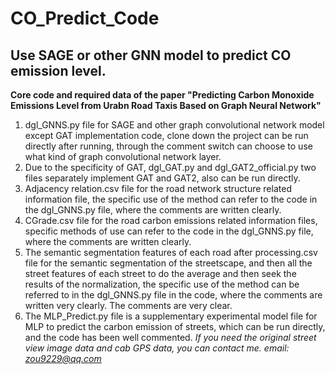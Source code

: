 # CO_Predict_Code
## Use SAGE or other GNN model to predict CO emission level.
**Core code and required data of the paper "Predicting Carbon Monoxide Emissions Level from Urabn Road Taxis Based on Graph Neural Network"**
1. dgl_GNNS.py file for SAGE and other graph convolutional network model except GAT implementation code, clone down the project can be run directly after running, through the comment switch can choose to use what kind of graph convolutional network layer.
2. Due to the specificity of GAT, dgl_GAT.py and dgl_GAT2_official.py two files separately implement GAT and GAT2, also can be run directly.
3. Adjacency relation.csv file for the road network structure related information file, the specific use of the method can refer to the code in the dgl_GNNS.py file, where the comments are written clearly.
4. CGrade.csv file for the road carbon emissions related information files, specific methods of use can refer to the code in the dgl_GNNS.py file, where the comments are written clearly.
5. The semantic segmentation features of each road after processing.csv file for the semantic segmentation of the streetscape, and then all the street features of each street to do the average and then seek the results of the normalization, the specific use of the method can be referred to in the dgl_GNNS.py file in the code, where the comments are written very clearly. The comments are very clear.
6. The MLP_Predict.py file is a supplementary experimental model file for MLP to predict the carbon emission of streets, which can be run directly, and the code has been well commented.
*If you need the original street view image data and cab GPS data, you can contact me. email: zou9229@qq.com*
